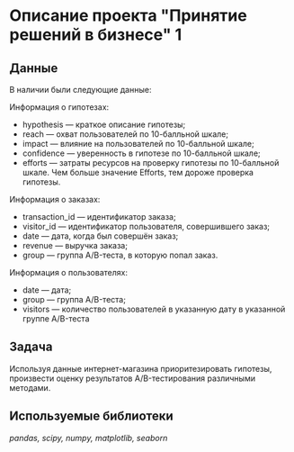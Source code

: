 # Описание проекта "Принятие решений в бизнесе" 1

## Данные
В наличии были следующие данные:

Информация о гипотезах:
* hypothesis — краткое описание гипотезы;
* reach — охват пользователей по 10-балльной шкале;
* impact — влияние на пользователей по 10-балльной шкале;
* confidence — уверенность в гипотезе по 10-балльной шкале;
* efforts — затраты ресурсов на проверку гипотезы по 10-балльной шкале. Чем больше значение Efforts, тем дороже проверка гипотезы.

Информация о заказах:
* transaction_id — идентификатор заказа;
* visitor_id — идентификатор пользователя, совершившего заказ;
* date — дата, когда был совершён заказ;
* revenue — выручка заказа;
* group — группа A/B-теста, в которую попал заказ.

Информация о пользователях:
* date — дата;
* group — группа A/B-теста;
* visitors — количество пользователей в указанную дату в указанной группе A/B-теста

## Задача
Используя данные интернет-магазина приоритезировать гипотезы, произвести оценку результатов A/B-тестирования различными методами.

## Используемые библиотеки
*pandas, scipy, numpy, matplotlib, seaborn*
